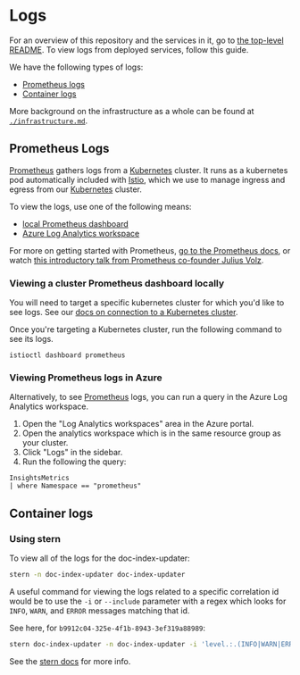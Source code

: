 # Logs

For an overview of this repository and the services in it, go to [the top-level README](../../README.md).
To view logs from deployed services, follow this guide.

We have the following types of logs:

- [Prometheus logs](#prometheus-logs)
- [Container logs](#container-logs)

More background on the infrastructure as a whole can be found at [`./infrastructure.md`](./infrastructure.md).

## Prometheus Logs

[Prometheus][prometheus] gathers logs from a [Kubernetes][kubernetes] cluster. It runs as a kubernetes pod automatically included with [Istio][istio], which we use to manage ingress and egress from our [Kubernetes][kubernetes] cluster.

To view the logs, use one of the following means:

- [local Prometheus dashboard](#viewing-a-cluster-prometheus-dashboard-locally)
- [Azure Log Analytics workspace](#viewing-prometheus-logs-in-azure)

For more on getting started with Prometheus, [go to the Prometheus docs][prometheus getting started], or watch [this introductory talk from Prometheus co-founder Julius Volz][prometheus co-founder video].

### Viewing a cluster Prometheus dashboard locally

You will need to target a specific kubernetes cluster for which you'd like to see logs.
See our [docs on connection to a Kubernetes cluster](./kubernetes.md#connecting-to-a-kubernetes-cluster).

Once you're targeting a Kubernetes cluster, run the following command to see its logs.

```
istioctl dashboard prometheus
```

### Viewing Prometheus logs in Azure

Alternatively, to see [Prometheus][prometheus] logs, you can run a query in the Azure Log Analytics workspace.

1. Open the "Log Analytics workspaces" area in the Azure portal.
2. Open the analytics workspace which is in the same resource group as your cluster.
3. Click "Logs" in the sidebar.
4. Run the following the query:

```
InsightsMetrics
| where Namespace == "prometheus"
```

## Container logs

### Using stern

To view all of the logs for the doc-index-updater:

```sh
stern -n doc-index-updater doc-index-updater
```

A useful command for viewing the logs related to a specific correlation id
would be to use the `-i` or `--include` parameter with a regex
which looks for `INFO`, `WARN`, and `ERROR` messages matching that id.

See here, for `b9912c04-325e-4f1b-8943-3ef319a88989`:

```sh
stern doc-index-updater -n doc-index-updater -i 'level.:.(INFO|WARN|ERROR).*b9912c04-325e-4f1b-8943-3ef319a88989'
```

See the [stern docs][stern] for more info.

[1]: ../scripts/update-kubernetes-config.sh
[stern]: https://github.com/wercker/stern
[kubernetes]: https://kubernetes.io/
[istio]: https://istio.io/
[prometheus]: https://prometheus.io/
[prometheus getting started]: https://prometheus.io/docs/prometheus/latest/getting_started/#starting-prometheus
[prometheus co-founder video]: https://www.youtube.com/watch?v=PDxcEzu62jk
